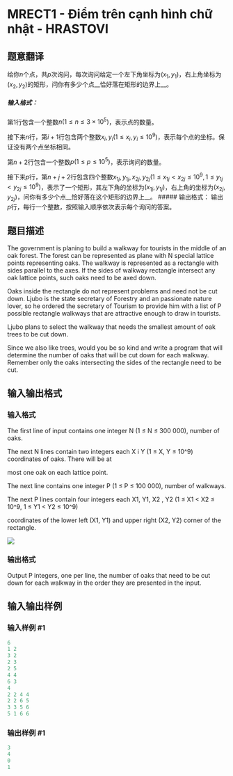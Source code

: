 # MRECT1 - Điểm trên cạnh hình chữ nhật - HRASTOVI

## 题意翻译

给你$n$个点，共$p$次询问，每次询问给定一个左下角坐标为$(x_1,y_1)$，右上角坐标为$(x_2,y_2)$的矩形，问你有多少个点__恰好落在矩形的边界上__。

##### 输入格式：

第$1$行包含一个整数$n(1\leqslant n\leqslant 3\times 10^5)$，表示点的数量。

接下来$n$行，第$i+1$行包含两个整数$x_i,y_i(1\leqslant x_i,y_i\leqslant 10^{9})$，表示每个点的坐标。保证没有两个点坐标相同。

第$n+2$行包含一个整数$p(1\leqslant p\leqslant 10^5)$，表示询问的数量。

接下来$p$行，第$n+j+2$行包含四个整数$x_{1j},y_{1j},x_{2j},y_{2j}(1\leqslant x_{1j}<x_{2j}\leqslant 10^9,1\leqslant y_{1j}<y_{2j}\leqslant 10^9)$，表示了一个矩形，其左下角的坐标为$(x_{1j},y_{1j})$，右上角的坐标为$(x_{2j},y_{2j})$，问你有多少个点__恰好落在这个矩形的边界上__。 ##### 输出格式： 输出$p$行，每行一个整数，按照输入顺序依次表示每个询问的答案。

## 题目描述

The government is planing to build a walkway for tourists in the middle of an oak forest. The forest can be represented as plane with N special lattice points representing oaks. The walkway is represented as a rectangle with sides parallel to the axes. If the sides of walkway rectangle intersect any oak lattice points, such oaks need to be axed down.

Oaks inside the rectangle do not represent problems and need not be cut down. Ljubo is the state secretary of Forestry and an passionate nature lover, so he ordered the secretary of Tourism to provide him with a list of P possible rectangle walkways that are attractive enough to draw in tourists.

Ljubo plans to select the walkway that needs the smallest amount of oak trees to be cut down.

Since we also like trees, would you be so kind and write a program that will determine the number of oaks that will be cut down for each walkway. Remember only the oaks intersecting the sides of the rectangle need to be cut. 

## 输入输出格式

### 输入格式

The first line of input contains one integer N (1 ≤ N ≤ 300 000), number of oaks.

The next N lines contain two integers each X i Y (1 ≤ X, Y ≤ 10^9) coordinates of oaks. There will be at

most one oak on each lattice point.

The next line contains one integer P (1 ≤ P ≤ 100 000), number of walkways.

The next P lines contain four integers each X1, Y1, X2 , Y2 (1 ≤ X1 < X2 ≤ 10^9, 1 ≤ Y1 < Y2 ≤ 10^9)

coordinates of the lower left (X1, Y1) and upper right (X2, Y2) corner of the rectangle.

![](https://luogu-ipic.oss-cn-shanghai.aliyuncs.com/20181018095524.png)

### 输出格式

Output P integers, one per line, the number of oaks that need to be cut down for each walkway in the order they are presented in the input. 

## 输入输出样例

### 输入样例 #1

```cpp
6 
1 2 
3 2 
2 3 
2 5 
4 4 
6 3 
4 
2 2 4 4 
2 2 6 5 
3 3 5 6 
5 1 6 6
```


### 输出样例 #1

```cpp
3 
4 
0 
1
```



